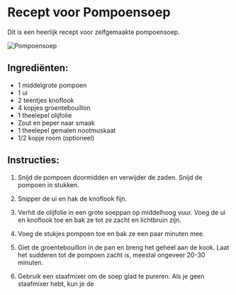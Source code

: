 # Recept voor Pompoensoep

Dit is een heerlijk recept voor zelfgemaakte pompoensoep.

![Pompoensoep](https://miljuschka.nl/wp-content/uploads/2023/09/pompoensoep-min-scaled.jpg)

## Ingrediënten:

- 1 middelgrote pompoen
- 1 ui
- 2 teentjes knoflook
- 4 kopjes groentebouillon
- 1 theelepel olijfolie
- Zout en peper naar smaak
- 1 theelepel gemalen nootmuskaat
- 1/2 kopje room (optioneel)

## Instructies:

1. Snijd de pompoen doormidden en verwijder de zaden. Snijd de pompoen in stukken.

2. Snipper de ui en hak de knoflook fijn.

3. Verhit de olijfolie in een grote soeppan op middelhoog vuur. Voeg de ui en knoflook toe en bak ze tot ze zacht en lichtbruin zijn.

4. Voeg de stukjes pompoen toe en bak ze een paar minuten mee.

5. Giet de groentebouillon in de pan en breng het geheel aan de kook. Laat het sudderen tot de pompoen zacht is, meestal ongeveer 20-30 minuten.

6. Gebruik een staafmixer om de soep glad te pureren. Als je geen staafmixer hebt, kun je de

